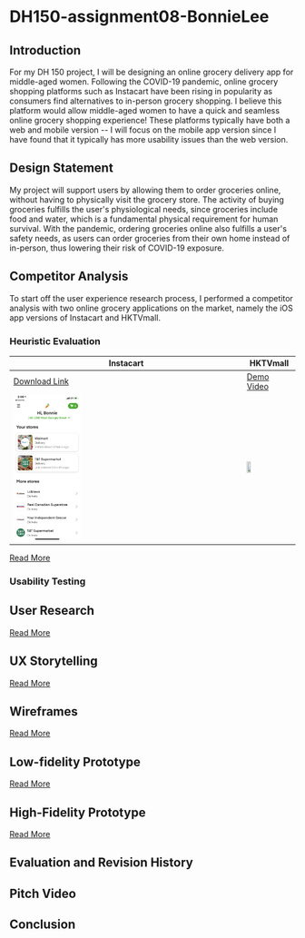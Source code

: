 # DH150-assignment08-BonnieLee

## Introduction
For my DH 150 project, I will be designing an online grocery delivery app for middle-aged women. Following the COVID-19 pandemic, online grocery shopping platforms such as Instacart have been rising in popularity as consumers find alternatives to in-person grocery shopping. I believe this platform would allow middle-aged women to have a quick and seamless online grocery shopping experience! These platforms typically have both a web and mobile version -- I will focus on the mobile app version since I have found that it typically has more usability issues than the web version. 

## Design Statement
My project will support users by allowing them to order groceries online, without having to physically visit the grocery store. The activity of buying groceries fulfills the user's physiological needs, since groceries include food and water, which is a fundamental physical requirement for human survival. With the pandemic, ordering groceries online also fulfills a user's safety needs, as users can order groceries from their own home instead of in-person, thus lowering their risk of COVID-19 exposure.

## Competitor Analysis
To start off the user experience research process, I performed a competitor analysis with two online grocery applications on the market, namely the iOS app versions of Instacart and HKTVmall.

### Heuristic Evaluation
Instacart | HKTVmall
--------- | ---------
[Download Link](https://apps.apple.com/hk/app/hktvmall-online-shopping/id910398738?l=en) | [Demo Video](https://www.youtube.com/watch?v=PksAfCz6akw&ab_channel=Instacart) | [Download Link](https://apps.apple.com/hk/app/hktvmall-online-shopping/id910398738?l=en) | [Demo Video](https://www.youtube.com/watch?v=PksAfCz6akw&ab_channel=Instacart)
<img src="https://github.com/bonniebonnielee/DH150-BonnieLee/blob/main/instacart-homescreen.PNG" width="30%" height="30%">  | <img src="https://github.com/bonniebonnielee/DH150-BonnieLee/blob/main/hktvmall-homescreen.PNG" width="30%" height="30%"> 

[Read More](https://github.com/bonniebonnielee/DH150-BonnieLee/blob/main/README.md)


### Usability Testing

## User Research
[Read More](https://github.com/bonniebonnielee/DH150-BonnieLee/blob/main/assignment04/README.md)

## UX Storytelling
[Read More](https://github.com/bonniebonnielee/DH150-BonnieLee/blob/main/assignment05/README.md)

## Wireframes
[Read More](https://github.com/bonniebonnielee/DH150-BonnieLee/blob/main/assignment06/README.md)

## Low-fidelity Prototype
[Read More](https://github.com/bonniebonnielee/DH150-BonnieLee/blob/main/assignment06/README.md)

## High-Fidelity Prototype
[Read More](https://github.com/bonniebonnielee/DH150-BonnieLee/tree/main/assignment07)

## Evaluation and Revision History

## Pitch Video

## Conclusion
